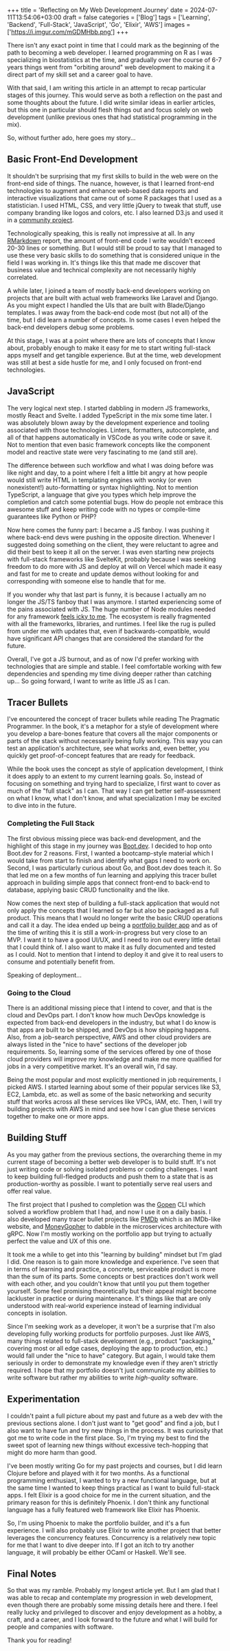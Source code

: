 +++
title = 'Reflecting on My Web Development Journey'
date = 2024-07-11T13:54:06+03:00
draft = false
categories = ['Blog']
tags = ['Learning', 'Backend', 'Full-Stack', 'JavaScript', 'Go', 'Elixir', 'AWS']
images = ['https://i.imgur.com/mGDMHbb.png']
+++

There isn't any exact point in time that I could mark as the beginning of the
path to becoming a web developer. I learned programming on R as I was
specializing in biostatistics at the time, and gradually over the course of 6-7
years things went from "orbiting around" web development to making it a direct
part of my skill set and a career goal to have.

With that said, I am writing this article in an attempt to recap particular
stages of this journey. This would serve as both a reflection on the past and
some thoughts about the future. I did write similar ideas in earlier articles,
but this one in particular should flesh things out and focus solely on web
development (unlike previous ones that had statistical programming in the mix).

So, without further ado, here goes my story...

## Basic Front-End Development

It shouldn't be surprising that my first skills to build in the web were on the
front-end side of things. The nuance, however, is that I learned front-end
technologies to augment and enhance web-based data reports and interactive
visualizations that came out of some R packages that I used as a statistician.
I used HTML, CSS, and very little jQuery to tweak that stuff, use company
branding like logos and colors, etc. I also learned D3.js and used it in a
[community project](/posts/forest-plot-with-heterogeneity-bands).

Technologically speaking, this is really not impressive at all. In any
[RMarkdown](https://rmarkdown.rstudio.com/) report, the amount of front-end
code I write wouldn't exceed 20-30 lines or something. But I would still be
proud to say that I managed to use these very basic skills to do something that
is considered unique in the field I was working in. It's things like this that
made me discover that business value and technical complexity are not
necessarily highly correlated.

A while later, I joined a team of mostly back-end developers working on
projects that are built with actual web frameworks like Laravel and Django. As
you might expect I handled the UIs that are built with Blade/Django templates.
I was away from the back-end code most (but not all) of the time, but I did
learn a number of concepts. In some cases I even helped the back-end developers
debug some problems.

At this stage, I was at a point where there are lots of concepts that I know
about, probably enough to make it easy for me to start writing full-stack apps
myself and get tangible experience. But at the time, web development was still
at best a side hustle for me, and I only focused on front-end technologies.

## JavaScript

The very logical next step. I started dabbling in modern JS frameworks, mostly
React and Svelte. I added TypeScript in the mix some time later. I was
absolutely blown away by the development experience and tooling associated with
those technologies. Linters, formatters, autocomplete, and all of that happens
automatically in VSCode as you write code or save it. Not to mention that even
basic framework concepts like the component model and reactive state were very
fascinating to me (and still are).

The difference between such workflow and what I was doing before was like night
and day, to a point where I felt a little bit angry at how people would still
write HTML in templating engines with wonky (or even nonexistent!)
auto-formatting or syntax highlighting. Not to mention TypeScript, a language
that give you types which help improve the completion and catch some potential
bugs. How do people not embrace this awesome stuff and keep writing code with
no types or compile-time guarantees like Python or PHP?

Now here comes the funny part: I became a JS fanboy. I was pushing it where
back-end devs were pushing in the opposite direction. Whenever I suggested
doing something on the client, they were reluctant to agree and did their best
to keep it all on the server. I was even starting new projects with full-stack
frameworks like SvelteKit, probably because I was seeking freedom to do more
with JS and deploy at will on Vercel which made it easy and fast for me to
create and update demos without looking for and corresponding with someone else
to handle that for me.

If you wonder why that last part is funny, it is because I actually am no
longer the JS/TS fanboy that I was anymore. I started experiencing some of the
pains associated with JS. The huge number of Node modules needed for any
framework [feels icky to me](/posts/dependencyphobia). The ecosystem is really
fragmented with all the frameworks, libraries, and runtimes. I feel like the
rug is pulled from under me with updates that, even if backwards-compatible,
would have significant API changes that are considered the standard for the
future.

Overall, I've got a JS burnout, and as of now I'd prefer working with
technologies that are simple and stable. I feel comfortable working with few
dependencies and spending my time diving deeper rather than catching up... So
going forward, I want to write as little JS as I can.

## Tracer Bullets

I've encountered the concept of tracer bullets while reading The Pragmatic
Programmer. In the book, it's a metaphor for a style of development where you
develop a bare-bones feature that covers all the major components or parts of
the stack without necessarily being fully working. This way you can test an
application's architecture, see what works and, even better, you quickly get
proof-of-concept features that are ready for feedback.

While the book uses the concept as style of application development, I think it
does apply to an extent to my current learning goals. So, instead of focusing
on something and trying hard to specialize, I first want to cover as much of
the "full stack" as I can. That way I can get better self-assessment on what I
know, what I don't know, and what specialization I may be excited to dive into
in the future.

### Completing the Full Stack

The first obvious missing piece was back-end development, and the highlight of
this stage in my journey was [Boot.dev](https://www.boot.dev/). I decided to
hop onto Boot.dev for 2 reasons. First, I wanted a bootcamp-style material
which I would take from start to finish and identify what gaps I need to work
on. Second, I was particularly curious about Go, and Boot.dev does teach it. So
that led me on a few months of fun learning and applying this tracer bullet
approach in building simple apps that connect front-end to back-end to
database, applying basic CRUD functionality and the like.

Now comes the next step of building a full-stack application that would not
only apply the concepts that I learned so far but also be packaged as a full
product. This means that I would no longer write the basic CRUD operations and
call it a day. The idea ended up being a [portfolio builder
app](https://github.com/waseem-medhat/skillstackr) and as of the time of
writing this it is still a work-in-progress but very close to an MVP. I want it
to have a good UI/UX, and I need to iron out every little detail that I could
think of. I also want to make it as fully documented and tested as I could. Not
to mention that I intend to deploy it and give it to real users to consume and
potentially benefit from. 

Speaking of deployment...

### Going to the Cloud

There is an additional missing piece that I intend to cover, and that is the
cloud and DevOps part. I don't know how much DevOps knowledge is expected from
back-end developers in the industry, but what I do know is that apps are built
to be shipped, and DevOps is how shipping happens. Also, from a job-search
perspective, AWS and other cloud providers are always listed in the "nice to
have" sections of the developer job requirements. So, learning some of the
services offered by one of those cloud providers will improve my knowledge and
make me more qualified for jobs in a very competitive market. It's an overall
win, I'd say.

Being the most popular and most explicitly mentioned in job requirements, I
picked AWS. I started learning about some of their popular services like S3,
EC2, Lambda, etc. as well as some of the basic networking and security stuff
that works across all these services like VPCs, IAM, etc. Then, I will try
building projects with AWS in mind and see how I can glue these services
together to make one or more apps.

## Building Stuff

As you may gather from the previous sections, the overarching theme in my
current stage of becoming a better web developer is to build stuff. It's not
just writing code or solving isolated problems or coding challenges. I want to
keep building full-fledged products and push them to a state that is as
production-worthy as possible. I want to potentially serve real users and offer
real value.

The first project that I pushed to completion was the [Gopen](/projects/gopen)
CLI which solved a workflow problem that I had, and now I use it on a daily
basis. I also developed many tracer bullet projects like [PMDb](/projects/pmdb)
which is an IMDb-like website, and [MoneyGopher](/projects/moneygopher) to
dabble in the microservices architecture with gRPC. Now I'm mostly working on
the portfolio app but trying to actually perfect the value and UX of this one.

It took me a while to get into this "learning by building" mindset but I'm glad
I did. One reason is to gain more knowledge and experience. I've seen that in
terms of learning and practice, a concrete, serviceable product is more than
the sum of its parts. Some concepts or best practices don't work well with each
other, and you couldn't know that until you put them together yourself. Some
feel promising theoretically but their appeal might become lackluster in
practice or during maintenance. It's things like that are only understood with
real-world experience instead of learning individual concepts in isolation.

Since I'm seeking work as a developer, it won't be a surprise that I'm also
developing fully working products for portfolio purposes. Just like AWS, many
things related to full-stack development (e.g., product "packaging," covering
most or all edge cases, deploying the app to production, etc.) would fall under
the "nice to have" category. But again, I would take them seriously in order to
demonstrate my knowledge even if they aren't strictly required. I hope that my
portfolio doesn't just communicate my abilities to write software but rather my
abilities to write *high-quality* software.

## Experimentation

I couldn't paint a full picture about my past and future as a web dev with the
previous sections alone. I don't just want to "get good" and find a job, but I
also want to have fun and try new things in the process. It was curiosity that
got me to write code in the first place. So, I'm trying my best to find the
sweet spot of learning new things without excessive tech-hopping that might do
more harm than good.

I've been mostly writing Go for my past projects and courses, but I did learn
Clojure before and played with it for two months. As a functional programming
enthusiast, I wanted to try a new functional language, but at the same time I
wanted to keep things practical as I want to build full-stack apps. I felt
Elixir is a good choice for me in the current situation, and the primary reason
for this is definitely Phoenix. I don't think any functional language has a
fully featured web framework like Elixir has Phoenix.

So, I'm using Phoenix to make the portfolio builder, and it's a fun experience.
I will also probably use Elixir to write another project that better leverages
the concurrency features. Concurrency is a relatively new topic for me that I
want to dive deeper into. If I got an itch to try another language, it will
probably be either OCaml or Haskell. We'll see.

## Final Notes

So that was my ramble. Probably my longest article yet. But I am glad that I
was able to recap and contemplate my progression in web development, even
though there are probably some missing details here and there. I feel really
lucky and privileged to discover and enjoy development as a hobby, a craft, and
a career, and I look forward to the future and what I will build for people and
companies with software.

Thank you for reading!
